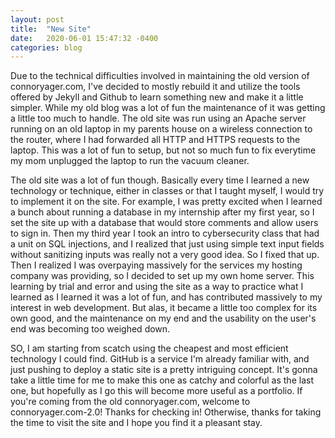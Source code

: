 ```yaml
---
layout: post
title:  "New Site"
date:   2020-06-01 15:47:32 -0400
categories: blog
---
```

Due to the technical difficulties involved in maintaining the old version of connoryager.com, I've decided to mostly rebuild it and utilize the tools offered by Jekyll and Github to learn something new and make it a little simpler.  While my old blog was a lot of fun the maintenance of it was getting a little too much to handle.  The old site was run using an Apache server running on an old laptop in my parents house on a wireless connection to the router, where I had forwarded all HTTP and HTTPS requests to the laptop.  This was a lot of fun to setup, but not so much fun to fix everytime my mom unplugged the laptop to run the vacuum cleaner.

The old site was a lot of fun though.  Basically every time I learned a new technology or technique, either in classes or that I taught myself, I would try to implement it on the site.  For example, I was pretty excited when I learned a bunch about running a database in my internship after my first year, so I set the site up with a database that would store comments and allow users to sign in.  Then my third year I took an intro to cybersecurity class that had a unit on SQL injections, and I realized that just using simple text input fields without sanitizing inputs was really not a very good idea.  So I fixed that up.  Then I realized I was overpaying massively for the services my hosting company was providing, so I decided to set up my own home server.  This learning by trial and error and using the site as a way to practice what I learned as I learned it was a lot of fun, and has contributed massively to my interest in web development.  But alas, it became a little too complex for its own good, and the maintenance on my end and the usability on the user's end was becoming too weighed down.

SO, I am starting from scatch using the cheapest and most efficient technology I could find.  GitHub is a service I'm already familiar with, and just pushing to deploy a static site is a pretty intriguing concept.  It's gonna take a little time for me to make this one as catchy and colorful as the last one, but hopefully as I go this will become more useful as a portfolio.  If you're coming from the old connoryager.com, welcome to connoryager.com-2.0!  Thanks for checking in!  Otherwise, thanks for taking the time to visit the site and I hope you find it a pleasant stay.